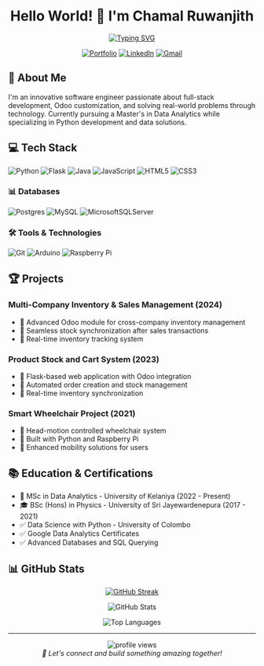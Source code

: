 <div align="center">
  
# Hello World! 👋 I'm Chamal Ruwanjith

[![Typing SVG](https://readme-typing-svg.herokuapp.com?font=Fira+Code&pause=1000&width=435&lines=Software+Engineer;Python+Developer;Odoo+Developer;MSc+Data+Analytics+Student)](https://git.io/typing-svg)

[![Portfolio](https://img.shields.io/badge/Portfolio-000000?style=for-the-badge&logo=About.me&logoColor=white)](https://chamalruwanjith.github.io)
[![LinkedIn](https://img.shields.io/badge/LinkedIn-0077B5?style=for-the-badge&logo=linkedin&logoColor=white)](https://www.linkedin.com/in/chamalruwanjith)
[![Gmail](https://img.shields.io/badge/Gmail-D14836?style=for-the-badge&logo=gmail&logoColor=white)](mailto:chamalruwanjith@gmail.com)

</div>

## 🚀 About Me

I'm an innovative software engineer passionate about full-stack development, Odoo customization, and solving real-world problems through technology. Currently pursuing a Master's in Data Analytics while specializing in Python development and data solutions.

## 💻 Tech Stack

![Python](https://img.shields.io/badge/python-3670A0?style=for-the-badge&logo=python&logoColor=ffdd54)
![Flask](https://img.shields.io/badge/flask-%23000.svg?style=for-the-badge&logo=flask&logoColor=white)
![Java](https://img.shields.io/badge/java-%23ED8B00.svg?style=for-the-badge&logo=openjdk&logoColor=white)
![JavaScript](https://img.shields.io/badge/javascript-%23323330.svg?style=for-the-badge&logo=javascript&logoColor=%23F7DF1E)
![HTML5](https://img.shields.io/badge/html5-%23E34F26.svg?style=for-the-badge&logo=html5&logoColor=white)
![CSS3](https://img.shields.io/badge/css3-%231572B6.svg?style=for-the-badge&logo=css3&logoColor=white)

### 📊 Databases
![Postgres](https://img.shields.io/badge/postgres-%23316192.svg?style=for-the-badge&logo=postgresql&logoColor=white)
![MySQL](https://img.shields.io/badge/mysql-%2300f.svg?style=for-the-badge&logo=mysql&logoColor=white)
![MicrosoftSQLServer](https://img.shields.io/badge/Microsoft%20SQL%20Server-CC2927?style=for-the-badge&logo=microsoft%20sql%20server&logoColor=white)

### 🛠 Tools & Technologies
![Git](https://img.shields.io/badge/git-%23F05033.svg?style=for-the-badge&logo=git&logoColor=white)
![Arduino](https://img.shields.io/badge/-Arduino-00979D?style=for-the-badge&logo=Arduino&logoColor=white)
![Raspberry Pi](https://img.shields.io/badge/-RaspberryPi-C51A4A?style=for-the-badge&logo=Raspberry-Pi)

## 🏆 Projects

### Multi-Company Inventory & Sales Management (2024)
- 🔸 Advanced Odoo module for cross-company inventory management
- 🔸 Seamless stock synchronization after sales transactions
- 🔸 Real-time inventory tracking system

### Product Stock and Cart System (2023)
- 🔸 Flask-based web application with Odoo integration
- 🔸 Automated order creation and stock management
- 🔸 Real-time inventory synchronization

### Smart Wheelchair Project (2021)
- 🔸 Head-motion controlled wheelchair system
- 🔸 Built with Python and Raspberry Pi
- 🔸 Enhanced mobility solutions for users

## 📚 Education & Certifications

- 📖 MSc in Data Analytics - University of Kelaniya (2022 - Present)
- 🎓 BSc (Hons) in Physics - University of Sri Jayewardenepura (2017 - 2021)
- ✅ Data Science with Python - University of Colombo
- ✅ Google Data Analytics Certificates
- ✅ Advanced Databases and SQL Querying

## 📊 GitHub Stats

<div align="center">
  
[![GitHub Streak](https://github-readme-streak-stats.herokuapp.com?user=chamalruwanjith&theme=dark&hide_border=true&date_format=M%20j%5B%2C%20Y%5D)](https://git.io/streak-stats)

![GitHub Stats](https://github-readme-stats.vercel.app/api?username=chamalruwanjith&show_icons=true&theme=dark&hide_border=true)

![Top Languages](https://github-readme-stats.vercel.app/api/top-langs/?username=chamalruwanjith&layout=compact&theme=dark&hide_border=true)

</div>

---

<div align="center">
  <img src="https://komarev.com/ghpvc/?username=chamalruwanjith&label=Profile%20views&color=0e75b6&style=flat" alt="profile views" />
</div>

<div align="center">
  <i>🤝 Let's connect and build something amazing together!</i>
</div>
